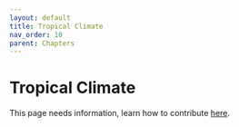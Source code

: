 ```yaml
---
layout: default
title: Tropical Climate
nav_order: 10
parent: Chapters
---
```


# Tropical Climate

This page needs information, learn how to contribute [here](https://open-permaculture.com/CONTRIBUTING.html).